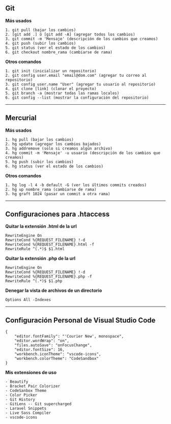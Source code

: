 ## Git

**Más usados**
```
1. git pull (bajar los cambios)
2. [git add .] ó [git add -A] (agregar todos los cambios)
3. git commit -m 'Mensaje' (descripción de los cambios que creamos)
4. git push (subir los cambios)
5. git status (ver el estado de los cambios)
6. git checkout nombre_rama (cambiarse de rama)
```

**Otros comandos**
```
1. git init (inicializar un repositorio)
2. git config user.email "email@dom.com" (agregar tu correo al repositorio)
3. git config user.name "User" (agregar tu usuario al repositorio)
4. git clone [link] (clonar el proyecto)
5. git branch -a (mostrar todas las ramas locales)
6. git config --list (mostrar la configuración del repositorio)
```

---

## Mercurial

**Más usados**
```
1. hg pull (bajar los cambios)
2. hg update (agregar los cambios bajados)
3. hg addremove (solo si creamos algún archivo)
4. hg commit -m 'Mensaje' -u usuario (descripción de los cambios que creamos)
5. hg push (subir los cambios)
6. hg status (ver el estado de los cambios)
```

**Otros comandos**
```
1. hg log -l 4 -b default -G (ver los últimos commits creados)
2. hg up nombre_rama (cambiarse de rama)
3. hg graft 1024 (pasar un commit a otra rama)
```

---

## Configuraciones para .htaccess

**Quitar la extensión .html de la url**
```
RewriteEngine On
RewriteCond %{REQUEST_FILENAME} !-d
RewriteCond %{REQUEST_FILENAME}.html -f
RewriteRule ^(.*)$ $1.html
```

**Quitar la extensión .php de la url**
```
RewriteEngine On
RewriteCond %{REQUEST_FILENAME} !-d
RewriteCond %{REQUEST_FILENAME}.php -f
RewriteRule ^(.*)$ $1.php
```

**Denegar la vista de archivos de un directorio**
```
Options All -Indexes
```

---

## Configuración Personal de Visual Studio Code
```
{
    "editor.fontFamily": "'Courier New', monospace",
    "editor.wordWrap": "on",
    "files.autoSave": "onFocusChange",
    "editor.fontSize": 16,
    "workbench.iconTheme": "vscode-icons",
    "workbench.colorTheme": "CodeSandbox"
}
```
**Mis extensiones de uso**
```
- Beautify
- Bracket Pair Colorizer
- CodeSanbox Theme
- Color Picker
- Git History
- GitLens -- Git supercharged
- Laravel Snippets
- Live Sass Compiler
- vscode-icons
```
